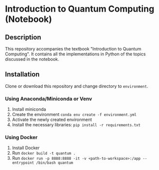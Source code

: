# Introduction to Quantum Computing (Notebook)


## Description

This repository accompanies the textbook "Introduction to Quantum Computing". It contains all the implementations in Python of the topics discussed in the notebook.

## Installation

Clone or download this repository and change directory to `environment`.

### Using Anaconda/Miniconda or Venv

1. Install miniconda
2. Create the environment `conda env create -f environment.yml`
3. Activate the newly created environment
4. Install the necessary libraries: `pip install -r requirements.txt`

### Using Docker

1. Install Docker
2. Run `docker build -t quantum .`
3. Run `docker run -p 8888:8888 -it -v <path-to-workspace>:/app --entrypoint /bin/bash quantum`
